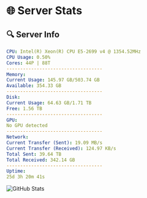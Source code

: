 # 🌐 Server Stats
## 🔍 Server Info
```yaml
CPU: Intel(R) Xeon(R) CPU E5-2699 v4 @ 1354.52MHz
CPU Usage: 0.50%
Cores: 44P | 88T
-----------------------------------
Memory:
Current Usage: 145.97 GB/503.74 GB
Available: 354.33 GB
-----------------------------------
Disk:
Current Usage: 64.63 GB/1.71 TB
Free: 1.56 TB
-----------------------------------
GPU:
No GPU detected
-----------------------------------
Network:
Current Transfer (Sent): 19.09 MB/s
Current Transfer (Received): 124.97 KB/s
Total Sent: 39.64 TB
Total Received: 342.14 GB
-----------------------------------
Uptime:
25d 3h 20m 41s
```
![GitHub Stats](https://img.shields.io/badge/Updated-2025-04-02_00:43:31-blue)